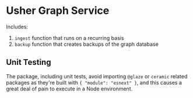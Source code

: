 # Usher Graph Service

Includes:

1. `ingest` function that runs on a recurring basis
2. `backup` function that creates backups of the graph database

## Unit Testing

The package, including unit tests, avoid importing `@glaze` or `ceramic` related packages as they're built with `{ "module": "esnext" }`, and this causes a great deal of pain to execute in a Node environment.
